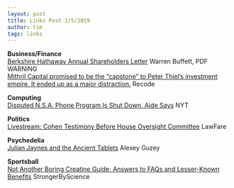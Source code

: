 ```yaml
---
layout: post
title: Links Post 3/5/2019
author: tim
tags: links
---
```


**Business/Finance**  
[Berkshire Hathaway Annual Shareholders Letter](http://www.berkshirehathaway.com/letters/2018ltr.pdf) Warren Buffett, PDF WARNING  
[Mithril Capital promised to be the “capstone” to Peter Thiel’s investment empire. It ended up as a major distraction.](https://www.recode.net/2019/2/18/18217681/peter-thiel-venture-fund-ajay-royan-mithril-capital-drama-disarray) Recode  

**Computing**  
[Disputed N.S.A. Phone Program Is Shut Down, Aide Says](https://www.nytimes.com/2019/03/04/us/politics/nsa-phone-records-program-shut-down.html) NYT  

**Politics**  
[Livestream: Cohen Testimony Before House Oversight Committee](https://www.lawfareblog.com/livestream-cohen-testimony-house-oversight-committee) LawFare  

**Psychedelia**  
[Julian Jaynes and the Ancient Tablets](https://guzey.com/personal/writing/jaynes/) Alexey Guzey  

**Sportsball**  
[Not Another Boring Creatine Guide: Answers to FAQs and Lesser-Known Benefits](https://www.strongerbyscience.com/creatine/) StrongerByScience   
